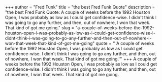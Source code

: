 +++
author = "Fred Funk"
title = "the best Fred Funk Quote"
description = "the best Fred Funk Quote: A couple of weeks before the 1992 Houston Open, I was probably as low as I could get confidence-wise. I didn't think I was going to go any further, and then, out of nowhere, I won that week. That kind of got me going."
slug = "a-couple-of-weeks-before-the-1992-houston-open-i-was-probably-as-low-as-i-could-get-confidence-wise-i-didnt-think-i-was-going-to-go-any-further-and-then-out-of-nowhere-i-won-that-week-that-kind-of-got-me-going"
quote = '''A couple of weeks before the 1992 Houston Open, I was probably as low as I could get confidence-wise. I didn't think I was going to go any further, and then, out of nowhere, I won that week. That kind of got me going.'''
+++
A couple of weeks before the 1992 Houston Open, I was probably as low as I could get confidence-wise. I didn't think I was going to go any further, and then, out of nowhere, I won that week. That kind of got me going.
